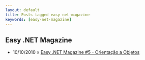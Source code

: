```yaml
---
layout: default
title: Posts tagged easy-net-magazine
keywords: [easy-net-magazine]
---
```

<h2 class="category">Easy .NET Magazine</h2>
<ul class="posts">
<li>
<p>
<span class="date">10/10/2010</span> &raquo; 
<a href="/blog/easy-net-magazine-5-orientacao-a-objetos">Easy .NET Magazine #5 - Orientação a Objetos</a>
</p>
</li> 
</ul>
